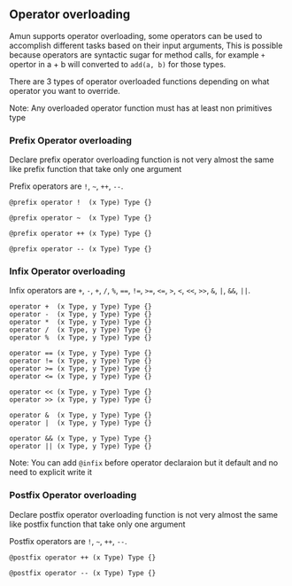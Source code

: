 ## Operator overloading

Amun supports operator overloading, some operators can be used to accomplish different tasks based on their input arguments, This is possible because operators are syntactic sugar for method calls, for example `+` opertor in a + b will converted to `add(a, b)` for those types.

There are 3 types of operator overloaded functions depending on what operator you want to override.

Note: Any overloaded operator function must has at least non primitives type

### Prefix Operator overloading

Declare prefix operator overloading function is not very almost the same like prefix function that take only one argument

Prefix operators are `!`, `~`, `++`, `--`.

```
@prefix operator !  (x Type) Type {}

@prefix operator ~  (x Type) Type {}

@prefix operator ++ (x Type) Type {}

@prefix operator -- (x Type) Type {}
```

### Infix Operator overloading

Infix operators are `+`, `-`, `+`, `/`, `%`, `==`, `!=`, `>=`, `<=`, `>`, `<`, `<<`, `>>`, `&`, `|`, `&&`, `||`.

```
operator +  (x Type, y Type) Type {}
operator -  (x Type, y Type) Type {}
operator *  (x Type, y Type) Type {}
operator /  (x Type, y Type) Type {}
operator %  (x Type, y Type) Type {}

operator == (x Type, y Type) Type {}
operator != (x Type, y Type) Type {}
operator >= (x Type, y Type) Type {}
operator <= (x Type, y Type) Type {}

operator << (x Type, y Type) Type {}
operator >> (x Type, y Type) Type {}

operator &  (x Type, y Type) Type {}
operator |  (x Type, y Type) Type {}

operator && (x Type, y Type) Type {}
operator || (x Type, y Type) Type {}
```

Note: You can add `@infix` before operator declaraion but it default and no need to explicit write it

### Postfix Operator overloading

Declare postfix operator overloading function is not very almost the same like postfix function that take only one argument

Postfix operators are `!`, `~`, `++`, `--`.

```
@postfix operator ++ (x Type) Type {}

@postfix operator -- (x Type) Type {}
```